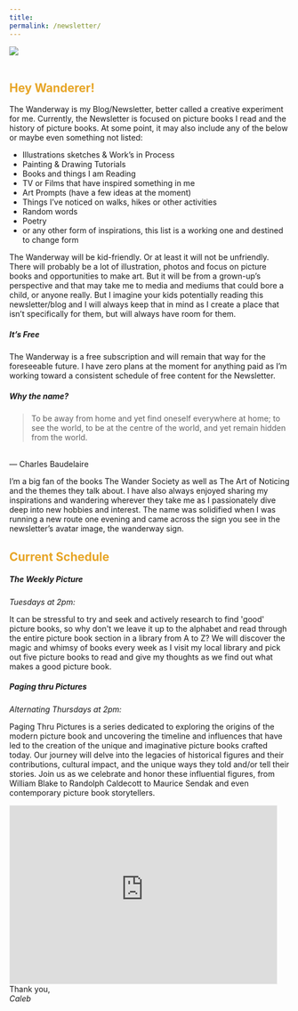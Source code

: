 ```yaml
---
title: 
permalink: /newsletter/
---
```

<picture>
  <source
    media="(min-width: 750px)"
    srcset="/images/wanderwayprofile.png">
  <source
    media="(min-width: 300px)"
    srcset="/images/wanderwayprofilemobile.png">
  <img
    src="/images/wanderwayprofile.png"><br>
</picture>
<br>

<h2 style="color: #E7A526">Hey Wanderer!</h2>

The Wanderway is my Blog/Newsletter, better called a creative experiment for me. Currently, the Newsletter is focused on picture books I read and the history of picture books. At some point, it may also include any of the below or maybe even something not listed:

- Illustrations sketches & Work’s in Process
- Painting & Drawing Tutorials
- Books and things I am Reading
- TV or Films that have inspired something in me
- Art Prompts (have a few ideas at the moment)
- Things I’ve noticed on walks, hikes or other activities
- Random words
- Poetry
- or any other form of inspirations, this list is a working one and destined to change form

The Wanderway will be kid-friendly. Or at least it will not be unfriendly. There will probably be a lot of illustration, photos and focus on picture books and opportunities to make art. But it will be from a grown-up’s perspective and that may take me to media and mediums that could bore a child, or anyone really. But I imagine your kids potentially reading this newsletter/blog and I will always keep that in mind as I create a place that isn’t specifically for them, but will always have room for them.

##### It’s Free

The Wanderway is a free subscription and will remain that way for the foreseeable future. I have zero plans at the moment for anything paid as I’m working toward a consistent schedule of free content for the Newsletter.

##### Why the name?

> To be away from home and yet find oneself everywhere at home; to see the world, to be at the centre of the world, and yet remain hidden from the world. <br>
<br>
— Charles Baudelaire

I’m a big fan of the books The Wander Society as well as The Art of Noticing and the themes they talk about. I have also always enjoyed sharing my inspirations and wandering wherever they take me as I passionately dive deep into new hobbies and interest. The name was solidified when I was running a new route one evening and came across the sign you see in the newsletter’s avatar image, the wanderway sign.

<h2 style="color: #E7A526;">Current Schedule</h2>

##### The Weekly Picture

*Tuesdays at 2pm:*

It can be stressful to try and seek and actively research to find 'good' picture books, so why don't we leave it up to the alphabet and read through the entire picture book section in a library from A to Z? We will discover the magic and whimsy of books every week as I visit my local library and pick out five picture books to read and give my thoughts as we find out what makes a good picture book.

##### Paging thru Pictures

*Alternating Thursdays at 2pm:*

Paging Thru Pictures is a series dedicated to exploring the origins of the modern picture book and uncovering the timeline and influences that have led to the creation of the unique and imaginative picture books crafted today. Our journey will delve into the legacies of historical figures and their contributions, cultural impact, and the unique ways they told and/or tell their stories. Join us as we celebrate and honor these influential figures, from William Blake to Randolph Caldecott to Maurice Sendak and even contemporary picture book storytellers.

<iframe src="https://thewanderway.substack.com/embed" width="480" height="320" style="border:1px solid #EEE; background:white;" frameborder="0" scrolling="no"></iframe>

<br>
Thank you,<br>
<i> Caleb </i>

